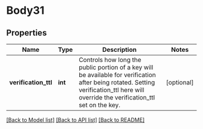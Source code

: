 # Body31

## Properties
Name | Type | Description | Notes
------------ | ------------- | ------------- | -------------
**verification_ttl** | **int** | Controls how long the public portion of a key will be available for verification after being rotated. Setting verification_ttl here will override the verification_ttl set on the key. | [optional] 

[[Back to Model list]](../README.md#documentation-for-models) [[Back to API list]](../README.md#documentation-for-api-endpoints) [[Back to README]](../README.md)

